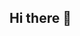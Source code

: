 ## Hi there 👋

<!--
**ziadta3bannafsianwmokt2b/ziadta3bannafsianwmokt2b** is a ✨ _special_ ✨ repository because its `README.md` (this file) appears on your GitHub profile.
## 🔗 Links
[![Premiuma Bot Support](https://dcbadge.limes.pink/api/server/KXGnFx4TDK)](https://discord.gg/KXGnFx4TDK)

![My user ](https://dcbadge.limes.pink/api/shield/877717735801487360)
